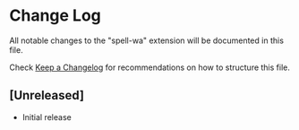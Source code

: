 # Change Log
All notable changes to the "spell-wa" extension will be documented in this file.

Check [Keep a Changelog](http://keepachangelog.com/) for recommendations on how to structure this file.

## [Unreleased]
- Initial release